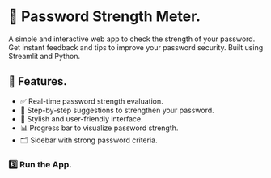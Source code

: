
# 🔐 Password Strength Meter.
A simple and interactive web app to check the strength of your password. Get instant feedback and tips to improve your password security. Built using Streamlit and Python.


## 🚀 Features.
- ✅ Real-time password strength evaluation.
- 📝 Step-by-step suggestions to strengthen your password.
- 🎨 Stylish and user-friendly interface.
- 📊 Progress bar to visualize password strength.
- 🗂️ Sidebar with strong password criteria.

### 3️⃣ Run the App.
